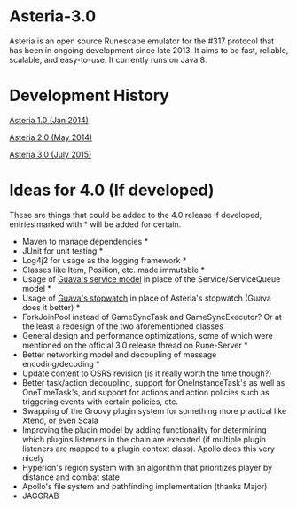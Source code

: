 # Asteria-3.0
Asteria is an open source Runescape emulator for the #317 protocol that has been in ongoing development since late 2013. It aims to be fast, reliable, scalable, and easy-to-use. It currently runs on Java 8.

# Development History
[Asteria 1.0 (Jan 2014)](http://www.rune-server.org/runescape-development/rs2-server/downloads/530739-asteria-317-runesource.html)

[Asteria 2.0 (May 2014)](http://www.rune-server.org/runescape-development/rs2-server/downloads/551082-asteria-2-0-a.html)

[Asteria 3.0 (July 2015)](http://www.rune-server.org/runescape-development/rs2-server/downloads/599705-asteria-3-0-a.html)

# Ideas for 4.0 (If developed)
These are things that could be added to the 4.0 release if developed, entries marked with * will be added for certain.

- Maven to manage dependencies *
- JUnit for unit testing *
- Log4j2 for usage as the logging framework *
- Classes like Item, Position, etc. made immutable *
- Usage of [Guava's service model](https://code.google.com/p/guava-libraries/wiki/ServiceExplained) in place of the Service/ServiceQueue model *
- Usage of [Guava's stopwatch](http://docs.guava-libraries.googlecode.com/git-history/master/javadoc/com/google/common/base/Stopwatch.html) in place of Asteria's stopwatch (Guava does it better) *
- ForkJoinPool instead of GameSyncTask and GameSyncExecutor? Or at the least a redesign of the two aforementioned classes
- General design and performance optimizations, some of which were mentioned on the official 3.0 release thread on Rune-Server *
- Better networking model and decoupling of message encoding/decoding *
- Update content to OSRS revision (is it really worth the time though?)
- Better task/action decoupling, support for OneInstanceTask's as well as OneTimeTask's, and support for actions and action policies such as triggering events with certain policies, etc.
- Swapping of the Groovy plugin system for something more practical like Xtend, or even Scala
- Improving the plugin model by adding functionality for determining which plugins listeners in the chain are executed (if multiple plugin listeners are mapped to a plugin context class). Apollo does this very nicely
- Hyperion's region system with an algorithm that prioritizes player by distance and combat state
- Apollo's file system and pathfinding implementation (thanks Major)
- JAGGRAB
